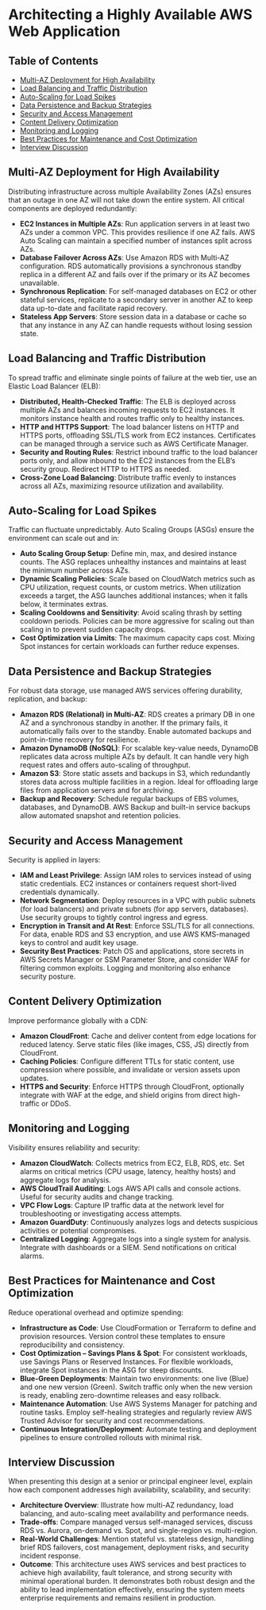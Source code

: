# Architecting a Highly Available AWS Web Application

## Table of Contents
- [Multi-AZ Deployment for High Availability](#multi-az-deployment-for-high-availability)
- [Load Balancing and Traffic Distribution](#load-balancing-and-traffic-distribution)
- [Auto-Scaling for Load Spikes](#auto-scaling-for-load-spikes)
- [Data Persistence and Backup Strategies](#data-persistence-and-backup-strategies)
- [Security and Access Management](#security-and-access-management)
- [Content Delivery Optimization](#content-delivery-optimization)
- [Monitoring and Logging](#monitoring-and-logging)
- [Best Practices for Maintenance and Cost Optimization](#best-practices-for-maintenance-and-cost-optimization)
- [Interview Discussion](#interview-discussion)

## Multi-AZ Deployment for High Availability

Distributing infrastructure across multiple Availability Zones (AZs) ensures that an outage in one AZ will not take down the entire system. All critical components are deployed redundantly:

- **EC2 Instances in Multiple AZs**: Run application servers in at least two AZs under a common VPC. This provides resilience if one AZ fails. AWS Auto Scaling can maintain a specified number of instances split across AZs.  
- **Database Failover Across AZs**: Use Amazon RDS with Multi-AZ configuration. RDS automatically provisions a synchronous standby replica in a different AZ and fails over if the primary or its AZ becomes unavailable.  
- **Synchronous Replication**: For self-managed databases on EC2 or other stateful services, replicate to a secondary server in another AZ to keep data up-to-date and facilitate rapid recovery.  
- **Stateless App Servers**: Store session data in a database or cache so that any instance in any AZ can handle requests without losing session state.

## Load Balancing and Traffic Distribution

To spread traffic and eliminate single points of failure at the web tier, use an Elastic Load Balancer (ELB):

- **Distributed, Health-Checked Traffic**: The ELB is deployed across multiple AZs and balances incoming requests to EC2 instances. It monitors instance health and routes traffic only to healthy instances.  
- **HTTP and HTTPS Support**: The load balancer listens on HTTP and HTTPS ports, offloading SSL/TLS work from EC2 instances. Certificates can be managed through a service such as AWS Certificate Manager.  
- **Security and Routing Rules**: Restrict inbound traffic to the load balancer ports only, and allow inbound to the EC2 instances from the ELB’s security group. Redirect HTTP to HTTPS as needed.  
- **Cross-Zone Load Balancing**: Distribute traffic evenly to instances across all AZs, maximizing resource utilization and availability.

## Auto-Scaling for Load Spikes

Traffic can fluctuate unpredictably. Auto Scaling Groups (ASGs) ensure the environment can scale out and in:

- **Auto Scaling Group Setup**: Define min, max, and desired instance counts. The ASG replaces unhealthy instances and maintains at least the minimum number across AZs.  
- **Dynamic Scaling Policies**: Scale based on CloudWatch metrics such as CPU utilization, request counts, or custom metrics. When utilization exceeds a target, the ASG launches additional instances; when it falls below, it terminates extras.  
- **Scaling Cooldowns and Sensitivity**: Avoid scaling thrash by setting cooldown periods. Policies can be more aggressive for scaling out than scaling in to prevent sudden capacity drops.  
- **Cost Optimization via Limits**: The maximum capacity caps cost. Mixing Spot instances for certain workloads can further reduce expenses.

## Data Persistence and Backup Strategies

For robust data storage, use managed AWS services offering durability, replication, and backup:

- **Amazon RDS (Relational) in Multi-AZ**: RDS creates a primary DB in one AZ and a synchronous standby in another. If the primary fails, it automatically fails over to the standby. Enable automated backups and point-in-time recovery for resilience.  
- **Amazon DynamoDB (NoSQL)**: For scalable key-value needs, DynamoDB replicates data across multiple AZs by default. It can handle very high request rates and offers auto-scaling of throughput.  
- **Amazon S3**: Store static assets and backups in S3, which redundantly stores data across multiple facilities in a region. Ideal for offloading large files from application servers and for archiving.  
- **Backup and Recovery**: Schedule regular backups of EBS volumes, databases, and DynamoDB. AWS Backup and built-in service backups allow automated snapshot and retention policies.

## Security and Access Management

Security is applied in layers:

- **IAM and Least Privilege**: Assign IAM roles to services instead of using static credentials. EC2 instances or containers request short-lived credentials dynamically.  
- **Network Segmentation**: Deploy resources in a VPC with public subnets (for load balancers) and private subnets (for app servers, databases). Use security groups to tightly control ingress and egress.  
- **Encryption in Transit and At Rest**: Enforce SSL/TLS for all connections. For data, enable RDS and S3 encryption, and use AWS KMS-managed keys to control and audit key usage.  
- **Security Best Practices**: Patch OS and applications, store secrets in AWS Secrets Manager or SSM Parameter Store, and consider WAF for filtering common exploits. Logging and monitoring also enhance security posture.

## Content Delivery Optimization

Improve performance globally with a CDN:

- **Amazon CloudFront**: Cache and deliver content from edge locations for reduced latency. Serve static files (like images, CSS, JS) directly from CloudFront.  
- **Caching Policies**: Configure different TTLs for static content, use compression where possible, and invalidate or version assets upon updates.  
- **HTTPS and Security**: Enforce HTTPS through CloudFront, optionally integrate with WAF at the edge, and shield origins from direct high-traffic or DDoS.

## Monitoring and Logging

Visibility ensures reliability and security:

- **Amazon CloudWatch**: Collects metrics from EC2, ELB, RDS, etc. Set alarms on critical metrics (CPU usage, latency, healthy hosts) and aggregate logs for analysis.  
- **AWS CloudTrail Auditing**: Logs AWS API calls and console actions. Useful for security audits and change tracking.  
- **VPC Flow Logs**: Capture IP traffic data at the network level for troubleshooting or investigating access attempts.  
- **Amazon GuardDuty**: Continuously analyzes logs and detects suspicious activities or potential compromises.  
- **Centralized Logging**: Aggregate logs into a single system for analysis. Integrate with dashboards or a SIEM. Send notifications on critical alarms.

## Best Practices for Maintenance and Cost Optimization

Reduce operational overhead and optimize spending:

- **Infrastructure as Code**: Use CloudFormation or Terraform to define and provision resources. Version control these templates to ensure reproducibility and consistency.  
- **Cost Optimization – Savings Plans & Spot**: For consistent workloads, use Savings Plans or Reserved Instances. For flexible workloads, integrate Spot instances in the ASG for steep discounts.  
- **Blue-Green Deployments**: Maintain two environments: one live (Blue) and one new version (Green). Switch traffic only when the new version is ready, enabling zero-downtime releases and easy rollback.  
- **Maintenance Automation**: Use AWS Systems Manager for patching and routine tasks. Employ self-healing strategies and regularly review AWS Trusted Advisor for security and cost recommendations.  
- **Continuous Integration/Deployment**: Automate testing and deployment pipelines to ensure controlled rollouts with minimal risk.

## Interview Discussion

When presenting this design at a senior or principal engineer level, explain how each component addresses high availability, scalability, and security:

- **Architecture Overview**: Illustrate how multi-AZ redundancy, load balancing, and auto-scaling meet availability and performance needs.  
- **Trade-offs**: Compare managed versus self-managed services, discuss RDS vs. Aurora, on-demand vs. Spot, and single-region vs. multi-region.  
- **Real-World Challenges**: Mention stateful vs. stateless design, handling brief RDS failovers, cost management, deployment risks, and security incident response.  
- **Outcome**: This architecture uses AWS services and best practices to achieve high availability, fault tolerance, and strong security with minimal operational burden. It demonstrates both robust design and the ability to lead implementation effectively, ensuring the system meets enterprise requirements and remains resilient in production.
